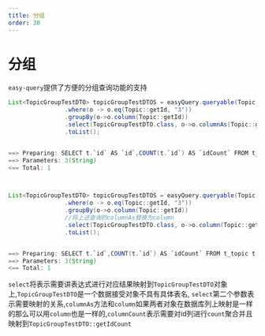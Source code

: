 ```yaml
---
title: 分组
order: 30
---
```


# 分组
`easy-query`提供了方便的分组查询功能的支持

```java
List<TopicGroupTestDTO> topicGroupTestDTOS = easyQuery.queryable(Topic.class)
                .where(o -> o.eq(Topic::getId, "3"))
                .groupBy(o->o.column(Topic::getId))
                .select(TopicGroupTestDTO.class, o->o.columnAs(Topic::getId,TopicGroupTestDTO::getId).columnCount(Topic::getId,TopicGroupTestDTO::getIdCount))
                .toList();


==> Preparing: SELECT t.`id` AS `id`,COUNT(t.`id`) AS `idCount` FROM t_topic t WHERE t.`id` = ? GROUP BY t.`id`
==> Parameters: 3(String)
<== Total: 1



List<TopicGroupTestDTO> topicGroupTestDTOS = easyQuery.queryable(Topic.class)
                .where(o -> o.eq(Topic::getId, "3"))
                .groupBy(o->o.column(Topic::getId))
                //将上述查询的columnAs替换为column
                .select(TopicGroupTestDTO.class, o->o.column(Topic::getId).columnCount(Topic::getId,TopicGroupTestDTO::getIdCount))
                .toList();


==> Preparing: SELECT t.`id`,COUNT(t.`id`) AS `idCount` FROM t_topic t WHERE t.`id` = ? GROUP BY t.`id`
==> Parameters: 3(String)
<== Total: 1
```
`select`将表示需要讲表达式进行对应结果映射到`TopicGroupTestDTO`对象上,`TopicGroupTestDTO`是一个数据接受对象不具有具体表名,
`select`第二个参数表示需要映射的关系,`columnAs`方法和`column`如果两者对象在数据库列上映射是一样的那么可以用`column`也是一样的,`columnCount`表示需要对id列进行`count`聚合并且映射到`TopicGroupTestDTO::getIdCount`